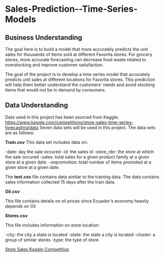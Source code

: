 # Sales-Prediction--Time-Series-Models
## Business Understanding
The goal here is to build a model that more accurately predicts the unit sales for thousands of items sold at different Favorita stores.
For grocery stores, more accurate forecasting can decrease food waste related to overstocking and improve customer satisfaction.

The goal of the project is to develop a time series model that accurately predicts unit sales at different locations for Favorita stores. This prediction will help them better understand the customers’ needs and avoid stocking items that would not be in demand by consumers.


## Data Understanding
Data used in this project has been sourced from Kaggle; https://www.kaggle.com/competitions/store-sales-time-series-forecasting/data
Seven data sets will be used in this project. The data sets are as follows:

**Train.csv**
This data set includes data on:

-date: day the sale occured
-id: the sales id
-store_nbr: the store at which the sale occured
-sales: total sales for a given product family at a given store at a given date.
-onpromotion: total number of items promoted at a given store at a given date.

The **test.csv** file contains data similar to the training data. The data contains sales information collected 15 days after the train data.

**Oil.csv**

This file contains details on oil prices since Ecuador's economy heavily depends on Oil

**Stores.csv**

This file includes information on store location:

-city: the city a state is located
-state: the state a city is located
-cluster: a group of similar stores
-type: the type of store

[Store Sales Kaggle Competition](https://www.kaggle.com/competitions/store-sales-time-series-forecasting/overview)
